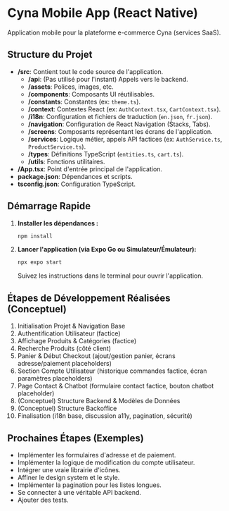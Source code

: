 # Cyna Mobile App (React Native)

Application mobile pour la plateforme e-commerce Cyna (services SaaS).

## Structure du Projet

- **/src**: Contient tout le code source de l'application.
  - **/api**: (Pas utilisé pour l'instant) Appels vers le backend.
  - **/assets**: Polices, images, etc.
  - **/components**: Composants UI réutilisables.
  - **/constants**: Constantes (ex: `theme.ts`).
  - **/context**: Contextes React (ex: `AuthContext.tsx`, `CartContext.tsx`).
  - **/i18n**: Configuration et fichiers de traduction (`en.json`, `fr.json`).
  - **/navigation**: Configuration de React Navigation (Stacks, Tabs).
  - **/screens**: Composants représentant les écrans de l'application.
  - **/services**: Logique métier, appels API factices (ex: `AuthService.ts`, `ProductService.ts`).
  - **/types**: Définitions TypeScript (`entities.ts`, `cart.ts`).
  - **/utils**: Fonctions utilitaires.
- **/App.tsx**: Point d'entrée principal de l'application.
- **package.json**: Dépendances et scripts.
- **tsconfig.json**: Configuration TypeScript.

## Démarrage Rapide

1.  **Installer les dépendances :**
    ```bash
    npm install
    ```
2.  **Lancer l'application (via Expo Go ou Simulateur/Émulateur):**
    ```bash
    npx expo start
    ```
    Suivez les instructions dans le terminal pour ouvrir l'application.

## Étapes de Développement Réalisées (Conceptuel)

1.  Initialisation Projet & Navigation Base
2.  Authentification Utilisateur (factice)
3.  Affichage Produits & Catégories (factice)
4.  Recherche Produits (côté client)
5.  Panier & Début Checkout (ajout/gestion panier, écrans adresse/paiement placeholders)
6.  Section Compte Utilisateur (historique commandes factice, écran paramètres placeholders)
7.  Page Contact & Chatbot (formulaire contact factice, bouton chatbot placeholder)
8.  (Conceptuel) Structure Backend & Modèles de Données
9.  (Conceptuel) Structure Backoffice
10. Finalisation (i18n base, discussion a11y, pagination, sécurité)

## Prochaines Étapes (Exemples)

- Implémenter les formulaires d'adresse et de paiement.
- Implémenter la logique de modification du compte utilisateur.
- Intégrer une vraie librairie d'icônes.
- Affiner le design system et le style.
- Implémenter la pagination pour les listes longues.
- Se connecter à une véritable API backend.
- Ajouter des tests.